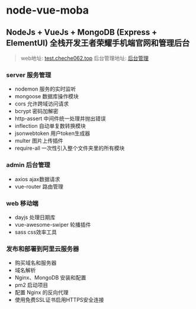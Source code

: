# node-vue-moba 
## NodeJs + VueJs + MongoDB (Express + ElementUI) 全栈开发王者荣耀手机端官网和管理后台
> web地址: [test.cheche062.top](https://test.cheche062.top)
> 后台管理地址: [后台管理](https://test.cheche062.top/admin)

### server 服务管理
* nodemon 服务的实时监听
* mongoose 数据库操作模块
* cors 允许跨域访问请求
* bcrypt 密码加解密
* http-assert 中间件统一处理并抛出错误
* inflection 自动单复数转换模块
* jsonwebtoken 用户token生成器
* multer 图片上传插件
* require-all 一次性引入整个文件夹里的所有模块

### admin 后台管理
* axios ajax数据请求
* vue-router 路由管理

### web 移动端
* dayjs 处理日期库
* vue-awesome-swiper 轮播插件
* sass css效率工具


### 发布和部署到阿里云服务器
* 购买域名和服务器
* 域名解析
* Nginx、MongoDB 安装和配置
* pm2 启动项目
* 配置 Nginx 的反向代理
* 使用免费SSL证书启用HTTPS安全连接
